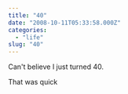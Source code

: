```yaml
---
title: "40"
date: "2008-10-11T05:33:58.000Z"
categories: 
  - "life"
slug: "40"
---
```


Can't believe I just turned 40.

That was quick
